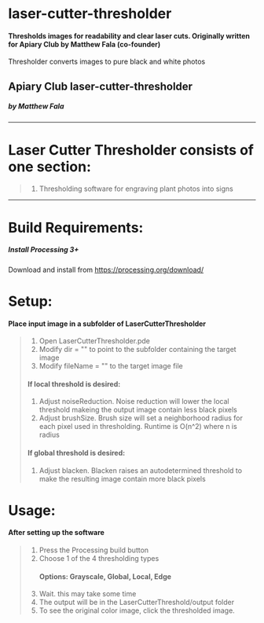 # laser-cutter-thresholder
#### Thresholds images for readability and clear laser cuts. Originally written for Apiary Club by Matthew Fala (co-founder)
Thresholder converts images to pure black and white photos

## Apiary Club laser-cutter-thresholder
##### by Matthew Fala
_________

# Laser Cutter Thresholder consists of one section:
> 1) Thresholding software for engraving plant photos into signs

_________


# Build Requirements:
##### Install Processing 3+
Download and install from https://processing.org/download/

# Setup:
#### Place input image in a subfolder of LaserCutterThresholder
> 1) Open LaserCutterThresholder.pde
> 2) Modify dir = "" to point to the subfolder containing the target image
> 3) Modify fileName = "" to the target image file
> #### If local threshold is desired:
> 1) Adjust noiseReduction. Noise reduction will lower the local threshold makeing the output image contain less black pixels
> 2) Adjust brushSize. Brush size will set a neighborhood radius for each pixel used in thresholding. Runtime is O(n^2) where n is radius
> #### If global threshold is desired:
> 1) Adjust blacken. Blacken raises an autodetermined threshold to make the resulting image contain more black pixels

# Usage:
#### After setting up the software
> 1) Press the Processing build button
> 2) Choose 1 of the 4 thresholding types
>    #### Options: Grayscale, Global, Local, Edge
> 3) Wait. this may take some time
> 4) The output will be in the LaserCutterThreshold/output folder
> 5) To see the original color image, click the thresholded image.
